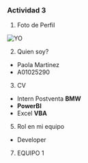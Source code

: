### Actividad 3

1. Foto de Perfil

![YO](.\imagenes/IMG_9764.jpg")

2. Quien soy?
  * Paola Martinez
  * A01025290
  
3. CV
  * Intern Postventa __BMW__
  * __PowerBI__
  * Excel __VBA__
  
5. Rol en mi equipo
  * Developer
  
7. EQUIPO 1

